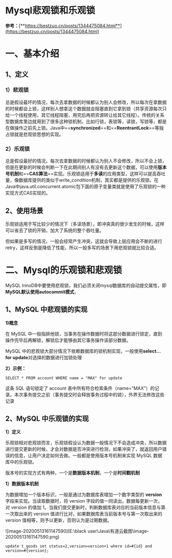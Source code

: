 # **Mysql悲观锁和乐观锁**

**参考：**[**https://bestzuo.cn/posts/1344475084.html**](https://bestzuo.cn/posts/1344475084.html)

# **一、基本介绍**

## **1、定义**

### **1）悲观锁**

总是假设最坏的情况，每次去拿数据的时候都认为别人会修改，所以每次在拿数据的时候都会上锁，这样别人想拿这个数据就会阻塞直到它拿到锁（共享资源每次只给一个线程使用，其它线程阻塞，用完后再把资源转让给其它线程）。传统的关系型数据库里边就用到了很多这种锁机制，比如行锁，表锁等，读锁，写锁等，都是在做操作之前先上锁。Java中==**synchronized**==和==**ReentrantLock**==等独占锁就是悲观锁思想的实现。

### **2）乐观锁**

总是假设最好的情况，每次去拿数据的时候都认为别人不会修改，所以不会上锁，但是在更新的时候会判断一下在此期间别人有没有去更新这个数据，可以使用**版本号机制**和==**CAS算法**==实现。乐观锁适用于**多读**的应用类型，这样可以提高吞吐量，像数据库提供的类似于write_condition机制，其实都是提供的乐观锁。在Java中java.util.concurrent.atomic包下面的原子变量类就是使用了乐观锁的一种实现方式CAS实现的。

## **2、使用场景**

乐观锁适用于写比较少的情况下（多读场景），即冲突真的很少发生的时候，这样可以省去了锁的开销，加大了系统的整个吞吐量。

但如果是多写的情况，一般会经常产生冲突，这就会导致上层应用会不断的进行retry，这样反倒是降低了性能，所以一般多写的场景下用悲观锁就比较合适。



# **二、Mysql的乐观锁和悲观锁**

MySQL InnoDB中要使用悲观锁，我们必须关闭mysql数据库的自动提交属性，即**MySQL默认使用autocommit模式**，

## **1、MySQL 中悲观锁的实现**

**1)概念**

在 MySQL 中一般指排他锁，当事务在操作数据时将这部分数据进行锁定，直到操作完毕后再解锁，解锁后才能够由其它事务操作该部分数据。

MySQL 中的悲观锁大部分情况下依赖数据库的锁机制实现，一般使用**select…for update**对选择的数据进行加锁处理

**2）示例：**

```
SELECT * FROM account WHERE name = "MAX" for update
```

这条 SQL 语句锁定了 account 表中所有符合检索条件（name=”MAX”）的记录。本次事务提交之前（事务提交时会释放事务过程中的锁），外界无法修改这些记录

## **2、MySQL 中乐观锁的实现**

**1）定义**

乐观锁相对悲观锁而言，乐观锁假设认为数据一般情况下不会造成冲突，所以数据进行提交更新的时候，才会对数据是否冲突进行检测，如果冲突了，就返回用户错误的信息，让用户决定如何去做。一般都是使用版本号机制来实现 MySQL 数据库中的乐观锁。

版本号的实现方式有两种，一个是**数据版本机制**，一个是**时间戳机制**

**1）数据版本机制**

为数据增加一个版本标识，一般是通过为数据库表增加一个数字类型的 **version** 字段来实现。当读取数据时，将 version 字段的值一同读出，数据每更新一次，对 version 的值加 1。当我们提交更新时，判断数据库表对应的当前版本信息与第一次取出来的 version 值进行比对，如果数据库表当前版本号与第一次取出来的 version 值相等，则予以更新，否则认为是过期数据。

![image-20200513161147590](E:\black user\Java\有道云截图\image-20200513161147590.png)

```
update t_goods set status=2,version=version+1 where id=#{id} and version=#{version};
```

